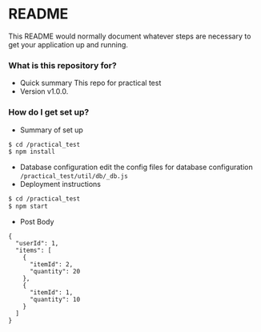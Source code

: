 # README #

This README would normally document whatever steps are necessary to get your application up and running.

### What is this repository for? ###

* Quick summary
This repo for practical test
* Version
v1.0.0.

### How do I get set up? ###

* Summary of set up
```sh
$ cd /practical_test
$ npm install
```
* Database configuration
edit the config files for database configuration
`/practical_test/util/db/_db.js`
* Deployment instructions
```sh
$ cd /practical_test
$ npm start
```
* Post Body
```
{
  "userId": 1,
  "items": [
    {
      "itemId": 2,
      "quantity": 20
    },
    {
      "itemId": 1,
      "quantity": 10
    }
  ]
}
```
